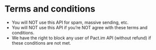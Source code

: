 # Terms and conditions

* You will NOT use this API for spam, massive sending, etc.
* You will NOT use this API if you’re NOT agree with these terms and conditions.
* We have the right to block any user of Pact.im API (without refund) if these conditions are not met.
